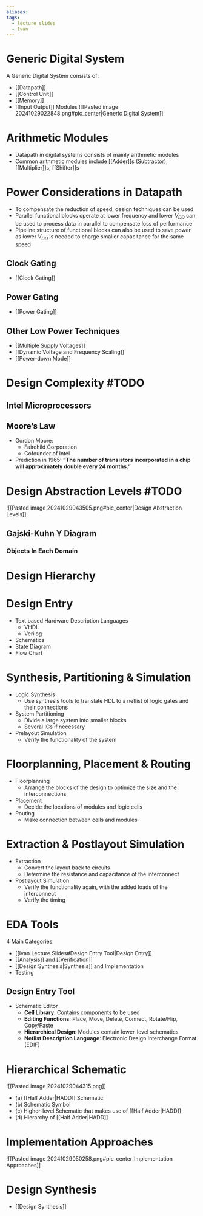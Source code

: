 ```yaml
---
aliases: 
tags:
  - lecture_slides
  - Ivan
---
```

# Generic Digital System

A Generic Digital System consists of:
- [[Datapath]]
- [[Control Unit]]
- [[Memory]]
- [[Input Output]] Modules
![[Pasted image 20241029022848.png#pic_center|Generic Digital System]]

# Arithmetic Modules

- Datapath in digital systems consists of mainly arithmetic modules
- Common arithmetic modules include [[Adder]]s (Subtractor), [[Multiplier]]s, [[Shifter]]s

# Power Considerations in Datapath

- To compensate the reduction of speed, design techniques can be used
- Parallel functional blocks operate at lower frequency and lower $V_{DD}$ can be used to process data in parallel to compensate loss of performance
- Pipeline structure of functional blocks can also be used to save power as lower $V_{DD}$ is needed to charge smaller capacitance for the same speed

## Clock Gating

- [[Clock Gating]]

## Power Gating

- [[Power Gating]]

## Other Low Power Techniques

- [[Multiple Supply Voltages]]
- [[Dynamic Voltage and Frequency Scaling]]
- [[Power-down Mode]]

# Design Complexity #TODO 

## Intel Microprocessors

## Moore’s Law

- Gordon Moore:
	- Fairchild Corporation
	- Cofounder of Intel
- Prediction in 1965: **“The number of transistors incorporated in a chip will approximately double every 24 months.”**

# Design Abstraction Levels #TODO 

![[Pasted image 20241029043505.png#pic_center|Design Abstraction Levels]]

## Gajski-Kuhn Y Diagram

### Objects In Each Domain

# Design Hierarchy

# Design Entry

- Text based Hardware Description Languages
	- VHDL
	- Verilog
- Schematics
- State Diagram
- Flow Chart

# Synthesis, Partitioning & Simulation

- Logic Synthesis
	- Use synthesis tools to translate HDL to a netlist of logic gates and their connections
- System Partitioning
	- Divide a large system into smaller blocks
	- Several ICs if necessary
- Prelayout Simulation
	- Verify the functionality of the system

# Floorplanning, Placement & Routing

- Floorplanning
	- Arrange the blocks of the design to optimize the size and the interconnections
- Placement
	- Decide the locations of modules and logic cells
- Routing
	- Make connection between cells and modules

# Extraction & Postlayout Simulation

- Extraction
	- Convert the layout back to circuits
	- Determine the resistance and capacitance of the interconnect
- Postlayout Simulation
	- Verify the functionality again, with the added loads of the interconnect
	- Verify the timing

# EDA Tools

4 Main Categories:
- [[Ivan Lecture Slides#Design Entry Tool|Design Entry]]
- [[Analysis]] and [[Verification]]
- [[Design Synthesis|Synthesis]] and Implementation
- Testing

## Design Entry Tool

- Schematic Editor
	- **Cell Library**: Contains components to be used
	- **Editing Functions**: Place, Move, Delete, Connect, Rotate/Flip, Copy/Paste
	- **Hierarchical Design**: Modules contain lower-level schematics
	- **Netlist Description Language**: Electronic Design Interchange Format (EDIF)

# Hierarchical Schematic 

![[Pasted image 20241029044315.png]]
- (a) [[Half Adder|HADD]] Schematic
- (b) Schematic Symbol
- (c) Higher-level Schematic that makes use of [[Half Adder|HADD]]
- (d) Hierarchy of [[Half Adder|HADD]]

# Implementation Approaches

![[Pasted image 20241029050258.png#pic_center|Implementation Approaches]]

# Design Synthesis

- [[Design Synthesis]]

